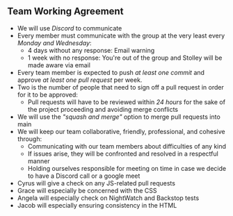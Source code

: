 ## Team Working Agreement
- We will use *Discord* to communicate
- Every member must communicate with the group at the very least every *Monday and Wednesday*:
  - 4 days without any response: Email warning
  - 1 week with no response: You're out of the group and Stolley will be made aware via email
- Every team member is expected to push *at least one commit* and approve *at least one pull request* per week.  
- Two is the number of people that need to sign off a pull request in order for it to be approved:
  - Pull requests will have to be reviewed within *24 hours* for the sake of the project proceeding and avoiding merge conflicts
- We will use the *"squash and merge"* option to merge pull requests into main
- We will keep our team collaborative, friendly, professional, and cohesive through:
  - Communicating with our team members about difficulties of any kind
  - If issues arise, they will be confronted and resolved in a respectful manner
  - Holding ourselves responsible for meeting on time in case we decide to have a Discord call or a google meet
- Cyrus will give a check on any JS-related pull requests
- Grace will especially be concerned with the CSS
- Angela will especially check on NightWatch and Backstop tests
- Jacob will especially ensuring consistency in the HTML
